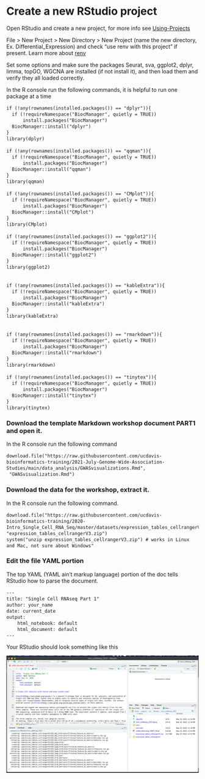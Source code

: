 # Create a new RStudio project

Open RStudio and create a new project, for more info see [Using-Projects](https://support.rstudio.com/hc/en-us/articles/200526207-Using-Projects)

File > New Project > New Directory > New Project (name the new directory, Ex. Differential_Expression) and check “use renv with this project” if present.
Learn more about [renv](https://rstudio.github.io/renv/articles/renv.html)

Set some options and make sure the packages Seurat, sva, ggplot2, dplyr, limma, topGO, WGCNA are installed (if not install it), and then load them and verify they all loaded correctly.

In the R console run the following commands, it is helpful to run one package at a time

```
if (!any(rownames(installed.packages()) == "dplyr")){
  if (!requireNamespace("BiocManager", quietly = TRUE))
      install.packages("BiocManager")
  BiocManager::install("dplyr")
}
library(dplyr)

if (!any(rownames(installed.packages()) == "qqman")){
  if (!requireNamespace("BiocManager", quietly = TRUE))
      install.packages("BiocManager")
  BiocManager::install("qqman")
}
library(qqman)

if (!any(rownames(installed.packages()) == "CMplot")){
  if (!requireNamespace("BiocManager", quietly = TRUE))
      install.packages("BiocManager")
  BiocManager::install("CMplot")
}
library(CMplot)

if (!any(rownames(installed.packages()) == "ggplot2")){
  if (!requireNamespace("BiocManager", quietly = TRUE))
      install.packages("BiocManager")
  BiocManager::install("ggplot2")
}
library(ggplot2)


if (!any(rownames(installed.packages()) == "kableExtra")){
  if (!requireNamespace("BiocManager", quietly = TRUE))
      install.packages("BiocManager")
  BiocManager::install("kableExtra")
}
library(kableExtra)


if (!any(rownames(installed.packages()) == "rmarkdown")){
  if (!requireNamespace("BiocManager", quietly = TRUE))
      install.packages("BiocManager")
  BiocManager::install("rmarkdown")
}
library(rmarkdown)

if (!any(rownames(installed.packages()) == "tinytex")){
  if (!requireNamespace("BiocManager", quietly = TRUE))
      install.packages("BiocManager")
  BiocManager::install("tinytex")
}
library(tinytex)
```


### Download the template Markdown workshop document PART1 and open it.
In the R console run the following command
```
download.file("https://raw.githubusercontent.com/ucdavis-bioinformatics-training/2021-July-Genome-Wide-Association-Studies/main/data_analysis/GWASvisualizations.Rmd",
 "GWASvisualization.Rmd")

```


### Download the data for the workshop, extract it.
In the R console run the following command.
```
download.file("https://raw.githubusercontent.com/ucdavis-bioinformatics-training/2020-Intro_Single_Cell_RNA_Seq/master/datasets/expression_tables_cellrangerV3.zip", "expression_tables_cellrangerV3.zip")
system("unzip expression_tables_cellrangerV3.zip") # works in Linux and Mac, not sure about Windows"
```


### Edit the file YAML portion
The top YAML (YAML ain’t markup language) portion of the doc tells RStudio how to parse the document.


```
---
title: "Single Cell RNAseq Part 1"
author: your_name
date: current_date
output:
    html_notebook: default
    html_document: default
---
```
Your RStudio should look something like this



![](figures/e9dccff7.png)

